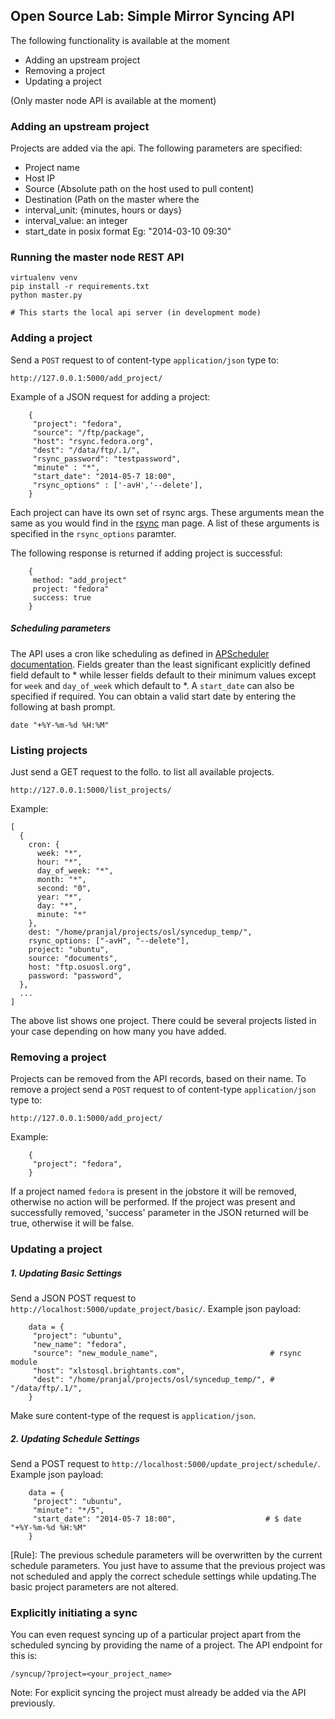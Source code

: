 Open Source Lab: Simple Mirror Syncing API
------------------------------------------

The following functionality is available at the moment

* Adding an upstream project
* Removing a project
* Updating a project

(Only master node API is available at the moment)

### Adding an upstream project

Projects are added via the api. The following parameters are specified:

* Project name
* Host IP
* Source (Absolute path on the host used to pull content)
* Destination (Path on the master where the
* interval_unit: {minutes, hours or days}
* interval_value: an integer
* start_date in posix format Eg: "2014-03-10 09:30"


### Running the master node REST API

    virtualenv venv
    pip install -r requirements.txt
    python master.py

    # This starts the local api server (in development mode)


### Adding a project

Send a `POST` request to of content-type `application/json` type to:

    http://127.0.0.1:5000/add_project/

Example of a JSON request for adding a project:

        {
         "project": "fedora",
         "source": "/ftp/package",
         "host": "rsync.fedora.org",
         "dest": "/data/ftp/.1/",
         "rsync_password": "testpassword",
         "minute" : "*",
         "start_date": "2014-05-7 18:00",
         "rsync_options" : ['-avH','--delete'],
        }

Each project can have its own set of rsync args. These arguments mean the same as
you would find in the [rsync](http://rsync.samba.org/ftp/rsync/rsync.html) man page.
A list of these arguments is specified in the `rsync_options` paramter.

The following response is returned if adding project is successful:

        {
         method: "add_project"
         project: "fedora"
         success: true
        }

##### Scheduling parameters

The API uses a cron like scheduling as defined in [APScheduler documentation](http://pythonhosted.org/APScheduler/cronschedule.html).
Fields greater than the least significant explicitly defined field default to * 
while lesser fields default to their minimum values except for `week` and `day_of_week` which default to *.
A `start_date` can also be specified if required. You can obtain a valid start
date by entering the following at bash prompt.

    date "+%Y-%m-%d %H:%M"


### Listing projects

Just send a GET request to the follo. to list all available projects.

    http://127.0.0.1:5000/list_projects/

Example:

    [
      { 
        cron: {
          week: "*",
          hour: "*",
          day_of_week: "*",
          month: "*",
          second: "0",
          year: "*",
          day: "*",
          minute: "*"
        },
        dest: "/home/pranjal/projects/osl/syncedup_temp/",
        rsync_options: ["-avH", "--delete"],
        project: "ubuntu",
        source: "documents",
        host: "ftp.osuosl.org",
        password: "password",
      },
      ...
    ]

The above list shows one project. There could be several projects listed in your
case depending on how many you have added.

### Removing a project

Projects can be removed from the API records, based on their name. To remove a
 project send a `POST` request to of content-type `application/json` type to:

    http://127.0.0.1:5000/add_project/

Example:

        {
         "project": "fedora",
        }

If a project named `fedora` is present in the jobstore it will be removed, otherwise no action will be performed.
If the project was present and successfully removed, 'success' parameter in the JSON returned will be true,
otherwise it will be false.


### Updating a project

##### 1. Updating Basic Settings

Send a JSON POST request to `http://localhost:5000/update_project/basic/`.
Example json payload:

        data = {
         "project": "ubuntu",
         "new_name": "fedora",
         "source": "new_module_name",                         # rsync module
         "host": "xlstosql.brightants.com",
         "dest": "/home/pranjal/projects/osl/syncedup_temp/", # "/data/ftp/.1/",
        }

Make sure content-type of the request is `application/json`.

##### 2. Updating Schedule Settings

Send a POST request to `http://localhost:5000/update_project/schedule/`.
Example json payload:

        data = {
         "project": "ubuntu",
         "minute": "*/5",
         "start_date": "2014-05-7 18:00",                    # $ date "+%Y-%m-%d %H:%M"
        }

  [Rule]: The previous schedule parameters will be overwritten by the current schedule parameters.
  You just have to assume that the previous project was not scheduled and apply the correct schedule
  settings while updating.The basic project parameters are not altered.


### Explicitly initiating a sync

You can even request syncing up of a particular project apart from the scheduled syncing
by providing the name of a project. The API endpoint for this is:

    /syncup/?project=<your_project_name>

Note: For explicit syncing the project must already be added via the API previously.
